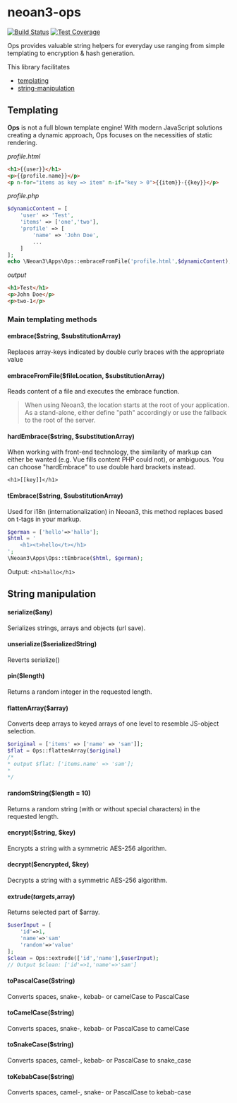 # neoan3-ops

[![Build Status](https://travis-ci.com/sroehrl/neoan3-ops.svg?branch=master)](https://travis-ci.com/sroehrl/neoan3-ops)
[![Test Coverage](https://api.codeclimate.com/v1/badges/73cacbc29aa1438b37fd/test_coverage)](https://codeclimate.com/github/sroehrl/neoan3-ops/test_coverage)

Ops provides valuable string helpers for everyday use ranging from simple templating to encryption & hash generation.


This library facilitates 

- [templating](#templating)
- [string-manipulation](#string-manipulation)

## Templating
**Ops** is not a full blown template engine! 
With modern JavaScript solutions creating a dynamic approach, Ops focuses on the necessities of static rendering. 

_profile.html_
```HTML
<h1>{{user}}</h1>
<p>{{profile.name}}</p>
<p n-for="items as key => item" n-if="key > 0">{{item}}-{{key}}</p>

```
_profile.php_
```PHP
$dynamicContent = [
    'user' => 'Test',
    'items' => ['one','two'],
    'profile' => [
        'name' => 'John Doe',
        ...
    ]
];
echo \Neoan3\Apps\Ops::embraceFromFile('profile.html',$dynamicContent);
```
_output_
```HTML
<h1>Test</h1>
<p>John Doe</p>
<p>two-1</p>
```

### Main templating methods
#### embrace($string, $substitutionArray)
Replaces array-keys indicated by double curly braces with the appropriate value
#### embraceFromFile($fileLocation, $substitutionArray)
Reads content of a file and executes the embrace function.
>When using Neoan3, the location starts at the root of your application. As a stand-alone, either define "path" accordingly or use the fallback to the root of the server.

#### hardEmbrace($string, $substitutionArray)
When working with front-end technology, the similarity of markup can either be wanted (e.g. Vue fills content PHP could not), or ambiguous.
You can choose "hardEmbrace" to use double hard brackets instead.

`<h1>[[key]]</h1>`
#### tEmbrace($string, $substitutionArray)
Used for i18n (internationalization) in Neoan3, this method replaces based on t-tags in your markup.
```PHP
$german = ['hello'=>'hallo'];
$html = '
    <h1><t>hello</t></h1>
';
\Neoan3\Apps\Ops::tEmbrace($html, $german);
```
Output:
`<h1>hallo</h1>`

## String manipulation

#### serialize($any)
Serializes strings, arrays and objects (url save).

#### unserialize($serializedString)
Reverts serialize()

#### pin($length)
Returns a random integer in the requested length.

#### flattenArray($array)
Converts deep arrays to keyed arrays of one level to resemble JS-object selection.
```PHP
$original = ['items' => ['name' => 'sam']];
$flat = Ops::flattenArray($original)
/*
* output $flat: ['items.name' => 'sam'];
* 
*/
```

#### randomString($length = 10)
Returns a random string (with or without special characters) in the requested length.

#### encrypt($string, $key)
Encrypts a string with a symmetric AES-256 algorithm. 

#### decrypt($encrypted, $key)
Decrypts a string with a symmetric AES-256 algorithm. 

#### extrude($targets,$array)
Returns selected part of $array.
```PHP
$userInput = [
    'id'=>1,
    'name'=>'sam'
    'random'=>'value'
];
$clean = Ops::extrude(['id','name'],$userInput);
// Output $clean: ['id'=>1,'name'=>'sam']
```
#### toPascalCase($string)
Converts spaces, snake-, kebab- or camelCase to PascalCase
#### toCamelCase($string)
Converts spaces, snake-, kebab- or PascalCase to camelCase
#### toSnakeCase($string)
Converts spaces, camel-, kebab- or PascalCase to snake_case
#### toKebabCase($string)
Converts spaces, camel-, snake- or PascalCase to kebab-case

